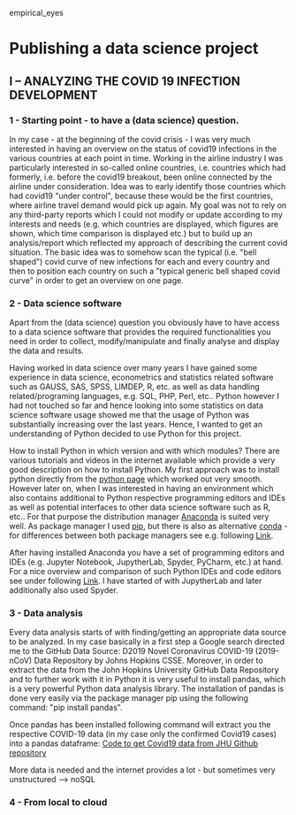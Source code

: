empirical_eyes

# Publishing a data science project

## I – ANALYZING THE COVID 19 INFECTION DEVELOPMENT

### 1 - Starting point - to have a (data science) question. 

In my case - at the beginning of the covid crisis - I was very much interested in having an overview on the status of covid19 infections in the various countries at each point in time. Working in the airline industry I was particularly interested in so-called online countries, i.e. countries which had formerly, i.e. before the covid19 breakout, been online connected by the airline under consideration. Idea was to early identify those countries which had covid19 "under control", because these would be the first countries, where airline travel demand would pick up again. My goal was not to rely on any third-party reports which I could not modify or update according to my interests and needs (e.g. which countries are displayed, which figures are shown, which time comparison is displayed etc.) but to build up an analysis/report which reflected my approach of describing the current covid situation. The basic idea was to somehow scan the typical (i.e. "bell shaped") covid curve of new infections for each and every country and then to position each country on such a "typical generic bell shaped covid curve" in order to get an overview on one page. 


### 2 - Data science software

Apart from the (data science) question you obviously have to have access to a data science software that provides the required functionalities you need in order to collect, modify/manipulate and finally analyse and display the data and results.

Having worked in data science over many years I have gained some experience in data science, econometrics and statistics related software such as GAUSS, SAS, SPSS, LIMDEP, R, etc. as well as data handling related/programing languages, e.g. SQL, PHP, Perl, etc.. Python however I had not touched so far and hence looking into some statistics on data science software usage showed me that the usage of Python was substantially increasing over the last years. Hence, I wanted to get an understanding of Python decided to use Python for this project.

How to install Python in which version and with which modules? There are various tutorials and videos in the internet available which provide a very good description on how to install Python. My first approach was to install python directly from the [python page](https://www.python.org/downloads/windows/) which worked out very smooth. However later on, when I was interested in having an environment which also contains additional to Python respective programming editors and IDEs as well as potential interfaces to other data science software such as R, etc.. For that purpose the distribution manager [Anaconda](https://en.wikipedia.org/wiki/Anaconda_(Python_distribution)) is suited very well. As package manager I used [pip](https://de.wikipedia.org/wiki/Pip_(Python)), but there is also as alternative [conda](https://en.wikipedia.org/wiki/Conda_(package_manager)) - for differences between both package managers see e.g. following [Link](https://www.anaconda.com/blog/understanding-conda-and-pip). 

After having installed Anaconda you have a set of programming editors and IDEs (e.g. Jupyter Notebook, JupytherLab, Spyder, PyCharm, etc.) at hand. For a nice overview and comparison of such Python IDEs and code editors see under following [Link](https://www.datacamp.com/community/tutorials). I have started of with JupytherLab and later additionally also used Spyder.

### 3 - Data analysis

Every data analysis starts of with finding/getting an appropriate data source to be analyzed. In my case basically in a first step a Google search directed me to the GitHub Data Source: D2019 Novel Coronavirus COVID-19 (2019-nCoV) Data Repository by Johns Hopkins CSSE. Moreover, in order to extract the data from the John Hopkins University GitHub Data Repository and to further work with it in Python it is very useful to install pandas, which is a very powerful Python data analysis library. The installation of pandas is done very easily via the package manager pip using the following command: "pip install pandas". 

Once pandas has been installed following command will extract you the respective COVID-19 data (in my case only the confirmed Covid19 cases) into a pandas dataframe: [Code to get Covid19 data from JHU Github repository](Get_Covid_Data_JHU.py)

More data is needed and the internet provides a lot - but sometimes very unstructured --> noSQL 

### 4 - From local to cloud
